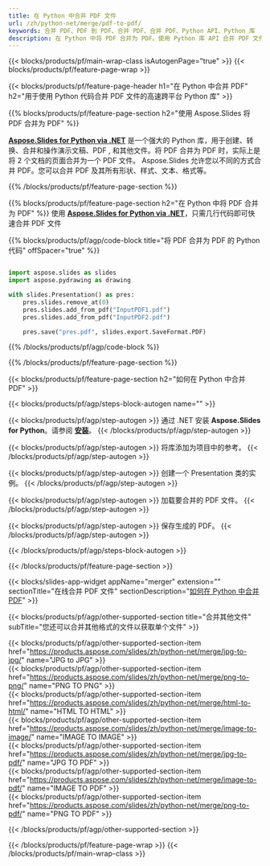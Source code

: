 ```yaml
---
title: 在 Python 中合并 PDF 文件
url: /zh/python-net/merge/pdf-to-pdf/
keywords: 合并 PDF、PDF 到 PDF、合并 PDF、合并 PDF、Python API、Python 库
description: 在 Python 中将 PDF 合并为 PDF。使用 Python 库 API 合并 PDF 文件
---
```


{{< blocks/products/pf/main-wrap-class isAutogenPage="true" >}}
{{< blocks/products/pf/feature-page-wrap >}}

{{< blocks/products/pf/feature-page-header h1="在 Python 中合并 PDF" h2="用于使用 Python 代码合并 PDF 文件的高速跨平台 Python 库" >}}

{{% blocks/products/pf/feature-page-section h2="使用 Aspose.Slides 将 PDF 合并为 PDF" %}}

[**Aspose.Slides for Python via .NET**](https://products.aspose.com/slides/zh/python-net/) 是一个强大的 Python 库，用于创建、转换、合并和操作演示文稿、PDF , 和其他文件。将 PDF 合并为 PDF 时，实际上是将 2 个文档的页面合并为一个 PDF 文件。 Aspose.Slides 允许您以不同的方式合并 PDF。您可以合并 PDF 及其所有形状、样式、文本、格式等。

{{% /blocks/products/pf/feature-page-section %}}




{{% blocks/products/pf/feature-page-section  h2="在 Python 中将 PDF 合并为 PDF" %}}
使用 [**Aspose.Slides for Python via .NET**](https://products.aspose.com/slides/zh/python-net/)，只需几行代码即可快速合并 PDF 文件

{{% blocks/products/pf/agp/code-block title="将 PDF 合并为 PDF 的 Python 代码" offSpacer="true" %}}
```python

import aspose.slides as slides
import aspose.pydrawing as drawing

with slides.Presentation() as pres:
    pres.slides.remove_at(0)
    pres.slides.add_from_pdf("InputPDF1.pdf")
    pres.slides.add_from_pdf("InputPDF2.pdf")

    pres.save("pres.pdf", slides.export.SaveFormat.PDF)
```
{{% /blocks/products/pf/agp/code-block %}}

{{% /blocks/products/pf/feature-page-section %}}




{{< blocks/products/pf/feature-page-section  h2="如何在 Python 中合并 PDF" >}}


{{< blocks/products/pf/agp/steps-block-autogen name="" >}}


{{< blocks/products/pf/agp/step-autogen >}}
通过 .NET 安装 **Aspose.Slides for Python**。请参阅 [**安装**](https://docs.aspose.com/slides/python-net/installation/)。
{{< /blocks/products/pf/agp/step-autogen >}}

{{< blocks/products/pf/agp/step-autogen >}}
将库添加为项目中的参考。
{{< /blocks/products/pf/agp/step-autogen >}}

{{< blocks/products/pf/agp/step-autogen >}}
创建一个 Presentation 类的实例。
{{< /blocks/products/pf/agp/step-autogen >}}

{{< blocks/products/pf/agp/step-autogen >}}
加载要合并的 PDF 文件。
{{< /blocks/products/pf/agp/step-autogen >}}

{{< blocks/products/pf/agp/step-autogen >}}
保存生成的 PDF。
{{< /blocks/products/pf/agp/step-autogen >}}


{{< /blocks/products/pf/agp/steps-block-autogen >}}


{{< /blocks/products/pf/feature-page-section >}}




{{< blocks/slides-app-widget  appName="merger" extension="" sectionTitle="在线合并 PDF 文件" sectionDescription="[如何在 Python 中合并 PDF](https://products.aspose.com/slides/zh/python-net/merge/pdf/)" >}}

{{< blocks/products/pf/agp/other-supported-section title="合并其他文件" subTitle="您还可以合并其他格式的文件以获取单个文件" >}}

{{< blocks/products/pf/agp/other-supported-section-item href="https://products.aspose.com/slides/zh/python-net/merge/jpg-to-jpg/" name="JPG to JPG" >}}  
{{< blocks/products/pf/agp/other-supported-section-item href="https://products.aspose.com/slides/zh/python-net/merge/png-to-png/" name="PNG TO PNG" >}}  
{{< blocks/products/pf/agp/other-supported-section-item href="https://products.aspose.com/slides/zh/python-net/merge/html-to-html/" name="HTML TO HTML" >}}  
{{< blocks/products/pf/agp/other-supported-section-item href="https://products.aspose.com/slides/zh/python-net/merge/image-to-image/" name="IMAGE TO IMAGE" >}}  
{{< blocks/products/pf/agp/other-supported-section-item href="https://products.aspose.com/slides/zh/python-net/merge/jpg-to-pdf/" name="JPG TO PDF" >}}  
{{< blocks/products/pf/agp/other-supported-section-item href="https://products.aspose.com/slides/zh/python-net/merge/image-to-pdf/" name="IMAGE TO PDF" >}}  
{{< blocks/products/pf/agp/other-supported-section-item href="https://products.aspose.com/slides/zh/python-net/merge/png-to-pdf/" name="PNG TO PDF" >}}  
  


{{< /blocks/products/pf/agp/other-supported-section >}}

{{< /blocks/products/pf/feature-page-wrap >}}
{{< /blocks/products/pf/main-wrap-class >}}